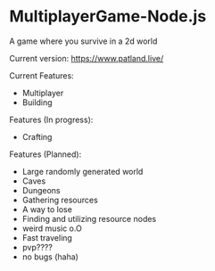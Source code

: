 # MultiplayerGame-Node.js
A game where you survive in a 2d world

Current version: https://www.patland.live/

Current Features:
- Multiplayer
- Building

Features (In progress):
- Crafting

Features (Planned): 
- Large randomly generated world
- Caves
- Dungeons
- Gathering resources
- A way to lose
- Finding and utilizing resource nodes
- weird music o.O
- Fast traveling
- pvp????
- no bugs (haha)
